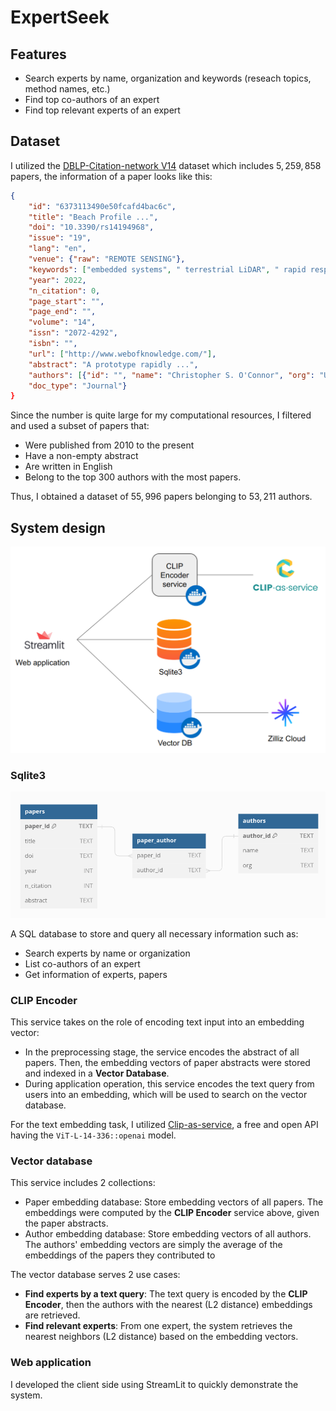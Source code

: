# ExpertSeek

## Features

* Search experts by name, organization and keywords (reseach topics, method names, etc.)
* Find top co-authors of an expert
* Find top relevant experts of an expert

## Dataset

I utilized the [DBLP-Citation-network V14](https://originalfileserver.aminer.cn/misc/dblp_v14.tar.gz) dataset which includes $5,259,858$ papers, the information of a paper looks like this:

```json
{
	"id": "6373113490e50fcafd4bac6c",
	"title": "Beach Profile ...",
	"doi": "10.3390/rs14194968",
	"issue": "19",
	"lang": "en",
	"venue": {"raw": "REMOTE SENSING"},
    "keywords": ["embedded systems", " terrestrial LiDAR", " rapid response"],
	"year": 2022,
	"n_citation": 0,
	"page_start": "",
	"page_end": "",
	"volume": "14",
	"issn": "2072-4292",
	"isbn": "",
	"url": ["http://www.webofknowledge.com/"],
	"abstract": "A prototype rapidly ...",
	"authors": [{"id": "", "name": "Christopher S. O'Connor", "org": "Univ N Carolina"}],
    "doc_type": "Journal"}
}
```

Since the number is quite large for my computational resources, I filtered and used a subset of papers that:

- Were published from 2010 to the present
- Have a non-empty abstract
- Are written in English
- Belong to the top 300 authors with the most papers.

Thus, I obtained a dataset of $55,996$ papers belonging to $53,211$ authors.

## System design

![System overview](assets/system_overview.png)

### Sqlite3

![](assets/db.png)

A SQL database to store and query all necessary information such as:

* Search experts by name or organization
* List co-authors of an expert
* Get information of experts, papers

### CLIP Encoder

This service takes on the role of encoding text input into an embedding vector:

* In the preprocessing stage, the service encodes the abstract of all papers. Then, the embedding vectors of paper abstracts were stored and indexed in a **Vector Database**.
* During application operation, this service encodes the text query from users into an embedding, which will be used to search on the vector database.

For the text embedding task, I utilized [Clip-as-service](https://clip-as-service.jina.ai/#), a free and open API having the `ViT-L-14-336::openai` model.

### Vector database

This service includes 2 collections:

* Paper embedding database: Store embedding vectors of all papers. The embeddings were computed by the **CLIP Encoder** service above, given the paper abstracts.
* Author embedding database: Store embedding vectors of all authors. The authors' embedding vectors are simply the average of the embeddings of the papers they contributed to

The vector database serves 2 use cases:

* **Find experts by a text query**: The text query is encoded by the **CLIP Encoder**, then the authors with the nearest (L2 distance) embeddings are retrieved.
* **Find relevant experts**: From one expert, the system retrieves the nearest neighbors (L2 distance) based on the embedding vectors.

### Web application

I developed the client side using StreamLit to quickly demonstrate the system.